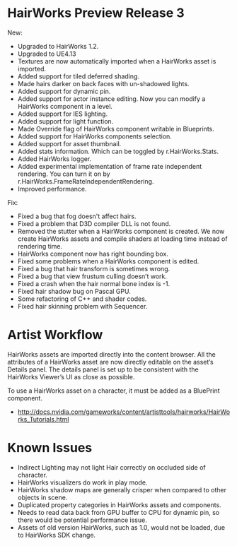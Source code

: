 ﻿HairWorks Preview Release 3
=============
New:
* Upgraded to HairWorks 1.2.
* Upgraded to UE4.13
* Textures are now automatically imported when a HairWorks asset is imported. 
* Added support for tiled deferred shading. 
* Made hairs darker on back faces with un-shadowed lights. 
* Added support for dynamic pin.
* Added support for actor instance editing. Now you can modify a HairWorks component in a level.
* Added support for IES lighting.
* Added support for light function.
* Made Override flag of HairWorks component writable in Blueprints.
* Added support for HairWorks components selection.
* Added support for asset thumbnail.
* Added stats information. Which can be toggled by r.HairWorks.Stats.
* Added HairWorks logger.
* Added experimental implementation of frame rate independent rendering. You can turn it on by r.HairWorks.FrameRateIndependentRendering.
* Improved performance.

Fix:
* Fixed a bug that fog doesn't affect hairs. 
* Fixed a problem that D3D compiler DLL is not found.
* Removed the stutter when a HairWorks component is created. We now create HairWorks assets and compile shaders at loading time instead of rendering time.
* HairWorks component now has right bounding box.
* Fixed some problems when a HairWorks component is edited.
* Fixed a bug that hair transform is sometimes wrong.
* Fixed a bug that view frustum culling doesn’t work.
* Fixed a crash when the hair normal bone index is -1.
* Fixed hair shadow bug on Pascal GPU.
* Some refactoring of C++ and shader codes.
* Fixed hair skinning problem with Sequencer. 

Artist Workflow
=============
HairWorks assets are imported directly into the content browser. All the attributes of a HairWorks asset are now directly editable on the asset’s Details panel. The details panel is set up to be consistent with the HairWorks Viewer’s UI as close as possible.

To use a HairWorks asset on a character, it must be added as a BluePrint component.

* http://docs.nvidia.com/gameworks/content/artisttools/hairworks/HairWorks_Tutorials.html

Known Issues
=============
* Indirect Lighting may not light Hair correctly on occluded side of character.
* HairWorks visualizers do work in play mode.
* HairWorks shadow maps are generally crisper when compared to other objects in scene.
* Duplicated property categories in HairWorks assets and components. 
* Needs to read data back from GPU buffer to CPU for dynamic pin, so there would be potential performance issue. 
* Assets of old version HairWorks, such as 1.0, would not be loaded, due to HairWorks SDK change. 
